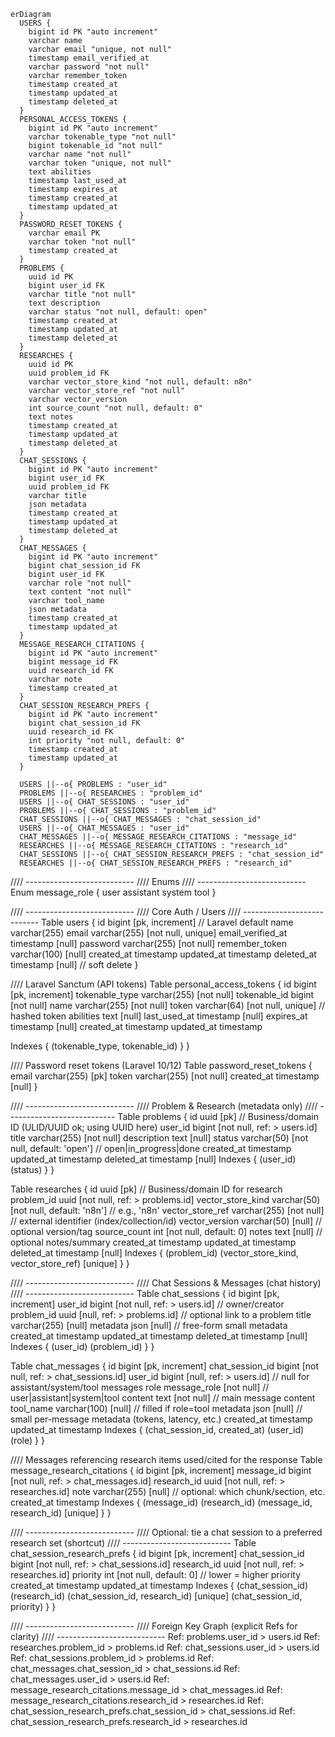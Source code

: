 

```mermaid
erDiagram
  USERS {
    bigint id PK "auto increment"
    varchar name
    varchar email "unique, not null"
    timestamp email_verified_at
    varchar password "not null"
    varchar remember_token
    timestamp created_at
    timestamp updated_at
    timestamp deleted_at
  }
  PERSONAL_ACCESS_TOKENS {
    bigint id PK "auto increment"
    varchar tokenable_type "not null"
    bigint tokenable_id "not null"
    varchar name "not null"
    varchar token "unique, not null"
    text abilities
    timestamp last_used_at
    timestamp expires_at
    timestamp created_at
    timestamp updated_at
  }
  PASSWORD_RESET_TOKENS {
    varchar email PK
    varchar token "not null"
    timestamp created_at
  }
  PROBLEMS {
    uuid id PK
    bigint user_id FK
    varchar title "not null"
    text description
    varchar status "not null, default: open"
    timestamp created_at
    timestamp updated_at
    timestamp deleted_at
  }
  RESEARCHES {
    uuid id PK
    uuid problem_id FK
    varchar vector_store_kind "not null, default: n8n"
    varchar vector_store_ref "not null"
    varchar vector_version
    int source_count "not null, default: 0"
    text notes
    timestamp created_at
    timestamp updated_at
    timestamp deleted_at
  }
  CHAT_SESSIONS {
    bigint id PK "auto increment"
    bigint user_id FK
    uuid problem_id FK
    varchar title
    json metadata
    timestamp created_at
    timestamp updated_at
    timestamp deleted_at
  }
  CHAT_MESSAGES {
    bigint id PK "auto increment"
    bigint chat_session_id FK
    bigint user_id FK
    varchar role "not null"
    text content "not null"
    varchar tool_name
    json metadata
    timestamp created_at
    timestamp updated_at
  }
  MESSAGE_RESEARCH_CITATIONS {
    bigint id PK "auto increment"
    bigint message_id FK
    uuid research_id FK
    varchar note
    timestamp created_at
  }
  CHAT_SESSION_RESEARCH_PREFS {
    bigint id PK "auto increment"
    bigint chat_session_id FK
    uuid research_id FK
    int priority "not null, default: 0"
    timestamp created_at
    timestamp updated_at
  }

  USERS ||--o{ PROBLEMS : "user_id"
  PROBLEMS ||--o{ RESEARCHES : "problem_id"
  USERS ||--o{ CHAT_SESSIONS : "user_id"
  PROBLEMS ||--o{ CHAT_SESSIONS : "problem_id"
  CHAT_SESSIONS ||--o{ CHAT_MESSAGES : "chat_session_id"
  USERS ||--o{ CHAT_MESSAGES : "user_id"
  CHAT_MESSAGES ||--o{ MESSAGE_RESEARCH_CITATIONS : "message_id"
  RESEARCHES ||--o{ MESSAGE_RESEARCH_CITATIONS : "research_id"
  CHAT_SESSIONS ||--o{ CHAT_SESSION_RESEARCH_PREFS : "chat_session_id"
  RESEARCHES ||--o{ CHAT_SESSION_RESEARCH_PREFS : "research_id"
```

//// ---------------------------
//// Enums
//// ---------------------------
Enum message_role {
  user
  assistant
  system
  tool
}

//// ---------------------------
//// Core Auth / Users
//// ---------------------------
Table users {
  id                bigint [pk, increment] // Laravel default
  name              varchar(255)
  email             varchar(255) [not null, unique]
  email_verified_at timestamp [null]
  password          varchar(255) [not null]
  remember_token    varchar(100) [null]
  created_at        timestamp
  updated_at        timestamp
  deleted_at        timestamp [null] // soft delete
}

//// Laravel Sanctum (API tokens)
Table personal_access_tokens {
  id             bigint [pk, increment]
  tokenable_type varchar(255) [not null]
  tokenable_id   bigint [not null]
  name           varchar(255) [not null]
  token          varchar(64)  [not null, unique] // hashed token
  abilities      text [null]
  last_used_at   timestamp [null]
  expires_at     timestamp [null]
  created_at     timestamp
  updated_at     timestamp

  Indexes {
    (tokenable_type, tokenable_id)
  }
}

//// Password reset tokens (Laravel 10/12)
Table password_reset_tokens {
  email      varchar(255) [pk]
  token      varchar(255) [not null]
  created_at timestamp [null]
}

//// ---------------------------
//// Problem & Research (metadata only)
//// ---------------------------
Table problems {
  id          uuid [pk]                       // Business/domain ID (ULID/UUID ok; using UUID here)
  user_id     bigint [not null, ref: > users.id]
  title       varchar(255) [not null]
  description text [null]
  status      varchar(50) [not null, default: 'open'] // open|in_progress|done
  created_at  timestamp
  updated_at  timestamp
  deleted_at  timestamp [null]
  Indexes {
    (user_id)
    (status)
  }
}

Table researches {
  id                   uuid [pk]                         // Business/domain ID for research
  problem_id           uuid [not null, ref: > problems.id]
  vector_store_kind    varchar(50)  [not null, default: 'n8n'] // e.g., 'n8n'
  vector_store_ref     varchar(255) [not null]                 // external identifier (index/collection/id)
  vector_version       varchar(50)  [null]                     // optional version/tag
  source_count         int          [not null, default: 0]
  notes                text         [null]                     // optional notes/summary
  created_at           timestamp
  updated_at           timestamp
  deleted_at           timestamp [null]
  Indexes {
    (problem_id)
    (vector_store_kind, vector_store_ref) [unique]
  }
}

//// ---------------------------
//// Chat Sessions & Messages (chat history)
//// ---------------------------
Table chat_sessions {
  id          bigint [pk, increment]
  user_id     bigint [not null, ref: > users.id] // owner/creator
  problem_id  uuid   [null, ref: > problems.id]  // optional link to a problem
  title       varchar(255) [null]
  metadata    json        [null]                 // free-form small metadata
  created_at  timestamp
  updated_at  timestamp
  deleted_at  timestamp [null]
  Indexes {
    (user_id)
    (problem_id)
  }
}

Table chat_messages {
  id               bigint [pk, increment]
  chat_session_id  bigint [not null, ref: > chat_sessions.id]
  user_id          bigint [null, ref: > users.id]      // null for assistant/system/tool messages
  role             message_role [not null]             // user|assistant|system|tool
  content          text [not null]                     // main message content
  tool_name        varchar(100) [null]                 // filled if role=tool
  metadata         json [null]                         // small per-message metadata (tokens, latency, etc.)
  created_at       timestamp
  updated_at       timestamp
  Indexes {
    (chat_session_id, created_at)
    (user_id)
    (role)
  }
}

//// Messages referencing research items used/cited for the response
Table message_research_citations {
  id          bigint [pk, increment]
  message_id  bigint [not null, ref: > chat_messages.id]
  research_id uuid   [not null, ref: > researches.id]
  note        varchar(255) [null]   // optional: which chunk/section, etc.
  created_at  timestamp
  Indexes {
    (message_id)
    (research_id)
    (message_id, research_id) [unique]
  }
}

//// ---------------------------
//// Optional: tie a chat session to a preferred research set (shortcut)
//// ---------------------------
Table chat_session_research_prefs {
  id              bigint [pk, increment]
  chat_session_id bigint [not null, ref: > chat_sessions.id]
  research_id     uuid   [not null, ref: > researches.id]
  priority        int    [not null, default: 0] // lower = higher priority
  created_at      timestamp
  updated_at      timestamp
  Indexes {
    (chat_session_id)
    (research_id)
    (chat_session_id, research_id) [unique]
    (chat_session_id, priority)
  }
}

//// ---------------------------
//// Foreign Key Graph (explicit Refs for clarity)
//// ---------------------------
Ref: problems.user_id > users.id
Ref: researches.problem_id > problems.id
Ref: chat_sessions.user_id > users.id
Ref: chat_sessions.problem_id > problems.id
Ref: chat_messages.chat_session_id > chat_sessions.id
Ref: chat_messages.user_id > users.id
Ref: message_research_citations.message_id > chat_messages.id
Ref: message_research_citations.research_id > researches.id
Ref: chat_session_research_prefs.chat_session_id > chat_sessions.id
Ref: chat_session_research_prefs.research_id > researches.id
